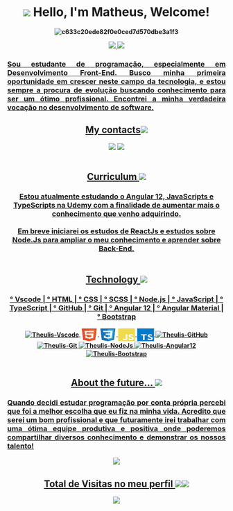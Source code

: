 <div align="center">
  <h1><img src="https://raw.githubusercontent.com/iampavangandhi/iampavangandhi/master/gifs/Hi.gif" width="30px"> Hello, I'm Matheus, Welcome! </h1>
  </div> <h4 align="center">
 
![c633c20ede82f0e0ced7d570dbe3a1f3](https://user-images.githubusercontent.com/70382532/138322189-2db8df52-9dcb-40a0-88a8-c365466bd33d.gif)
<div align="center">
  <a href="https://github.com/Theulislee">
  <img height="160em" src="https://github-readme-stats.vercel.app/api?username=Theulislee&show_icons=true&theme=chartreuse-dark&include_all_commits=false&count_private=true"/>
  <img height="160em" src="https://github-readme-stats.vercel.app/api/top-langs/?username=Theulislee&layout=compact&langs_count=7&theme=chartreuse-dark"/>
</div>
<h3 align="justify">
 Sou estudante de programação, especialmente em Desenvolvimento Front-End.
Busco minha primeira oportunidade em crescer neste campo da tecnologia, e estou sempre a procura de evolução buscando conhecimento para ser um ótimo profissional.
Encontrei a minha verdadeira vocação no desenvolvimento de software. 
  </h3>
<div align="center">
  
   ## My contacts<img src="https://github.com/TheDudeThatCode/TheDudeThatCode/blob/master/Assets/Handshake.gif" height="32px">
  
  </div>
  <div align="center">
  <a href="https://www.linkedin.com/in/matheus-magalhaes-311695203/" target="_blank"><img src="https://img.shields.io/badge/-LinkedIn-%230077B5?style=for-the-badge&logo=linkedin&logoColor=white" target="_blank"></a> 
<a href = "mailto:magalhaescerqueiraesilva@gmail.com"><img src="https://img.shields.io/badge/Gmail-D14836?style=for-the-badge&logo=gmail&logoColor=white" </a> 
    </div>
 
   <div align="center">
     <br>
      
  ## Curriculum <img src="https://user-images.githubusercontent.com/88908428/148150018-84f67988-9fe2-41b6-b554-21f1e624a317.gif" height="38px" >

    
</div>
  <h3 align="center">
  Estou atualmente estudando o Angular 12, JavaScripts e TypeScripts na Udemy com a finalidade de aumentar mais o conhecimento que venho adquirindo.
  <br>
  <br>
  Em breve iniciarei os estudos de ReactJs e estudos sobre Node.Js para ampliar o meu conhecimento e aprender sobre Back-End.
  <br>
  <br>
  </h3>
      
  <div style="display: inline_block" align="center">
  
  ## Technology <img src="https://user-images.githubusercontent.com/88908428/148150189-d4f83f7a-2ebb-4e8f-97c9-dc1f715e8aee.gif" height="38px">
 <h3>
° Vscode |
° HTML |
° CSS |
° SCSS |
° Node.js |
° JavaScript |
° TypeScript |
° GitHub |
° Git |
° Angular 12 |
° Angular Material |
° Bootstrap
    </h3>
 <img align="center" alt="Theulis-Vscode" height="30" width="40" img src="https://cdn.jsdelivr.net/gh/devicons/devicon/icons/vscode/vscode-original.svg">
 <img align="center" alt="Theulis-HTML" height="30" width="40" src="https://raw.githubusercontent.com/devicons/devicon/master/icons/html5/html5-original.svg">
   <img align="center" alt="Theulis-CSS" height="30" width="40" src="https://raw.githubusercontent.com/devicons/devicon/master/icons/css3/css3-original.svg">
   <img align="center" alt="Theulis-Js" height="30" width="40" src="https://raw.githubusercontent.com/devicons/devicon/master/icons/javascript/javascript-plain.svg">
   <img align="center" alt="Theulis-Ts" height="30" width="40" src="https://raw.githubusercontent.com/devicons/devicon/master/icons/typescript/typescript-plain.svg">
  <img align="center" alt="Theulis-GitHub" height="30" width="40" img src="https://cdn.jsdelivr.net/gh/devicons/devicon/icons/github/github-original.svg">
    <img align="center" alt="Theulis-Git" height="30" width="40" img src="https://cdn.jsdelivr.net/gh/devicons/devicon/icons/git/git-original.svg">
  <img align="center" alt="Theulis-NodeJs" height="30" width="40" img src="https://cdn.jsdelivr.net/gh/devicons/devicon/icons/nodejs/nodejs-original.svg">
<img align="center" alt="Theulis-Angular12" height="30" width="40" img src="https://cdn.jsdelivr.net/gh/devicons/devicon/icons/angularjs/angularjs-original.svg">
<img align="center" alt="Theulis-Bootstrap" height="30" width="40" img src="https://cdn.jsdelivr.net/gh/devicons/devicon/icons/bootstrap/bootstrap-original.svg">
    </div>
     <br>
  <div align="center">
    
  ## About the future... <img src="https://github.com/TheDudeThatCode/TheDudeThatCode/blob/master/Assets/Earth.gif" width="35px">

 </div>
  
<h3 align="justify">
  Quando decidi estudar programação por conta própria percebi que foi a melhor escolha que eu fiz na minha vida. Acredito que serei um bom profissional e que futuramente irei trabalhar com uma ótima equipe produtiva e positiva onde poderemos compartilhar diversos conhecimento e demonstrar os nossos talento!
  </h3>
    
<div>
  <div align="center">
  <img src="https://user-images.githubusercontent.com/88908428/144766657-52386c96-2e59-4d19-a289-e0278b1d4101.jpg" width="300px" />
  </div>
 <div align="center">
  
 ## Total de Visitas no meu perfil <img src="https://user-images.githubusercontent.com/88908428/148150331-4a66edea-da15-4eed-b9a0-309e71bd9a50.gif" width="35px"><img src="https://user-images.githubusercontent.com/88908428/148150331-4a66edea-da15-4eed-b9a0-309e71bd9a50.gif" width="35px">
 <p align="center"> <img alingn="center" src="https://profile-counter.glitch.me/Theulislee/count.svg" />
   
 </p>
     </div>
  </div>
    
  
  
